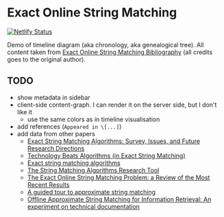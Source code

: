 # Exact Online String Matching

[![Netlify Status](https://api.netlify.com/api/v1/badges/23562080-f0ef-40d0-9536-7811caccaefe/deploy-status)](https://app.netlify.com/sites/exact-online-string-matching/deploys)

Demo of timeline diagram (aka chronology, aka genealogical tree). All content taken from [Exact Online String Matching Bibliography](https://arxiv.org/pdf/1605.05067.pdf) (all credits goes to the original author).

## TODO

- show metadata in sidebar
- client-side content-graph. I can render it on the server side, but I don't like it
  - use the same colors as in timeline visualisation
- add references (`Appeared in \[...]`)
- add data from other papers
  - [Exact String Matching Algorithms: Survey, Issues, and Future Research Directions](https://ieeexplore.ieee.org/stamp/stamp.jsp?arnumber=8703383)
  - [Technology Beats Algorithms (in Exact String Matching)](https://arxiv.org/pdf/1612.01506.pdf)
  - [Exact string matching algorithms](https://www-igm.univ-mlv.fr/~lecroq/string/)
  - [The String Matching Algorithms Research Tool](https://www.dmi.unict.it/faro/papers/conference/faro47.pdf)
  - [The Exact Online String Matching Problem: a Review of the Most Recent Results](https://www-igm.univ-mlv.fr/~lecroq/articles/acmsurv2013.pdf)
  - [A guided tour to approximate string matching](https://users.dcc.uchile.cl/~gnavarro/ps/acmcs01.1.pdf)
  - [Offline Approximate String Matching for Information Retrieval: An experiment on technical documentation](https://hj.diva-portal.org/smash/get/diva2:663931/FULLTEXT01.pdf)
